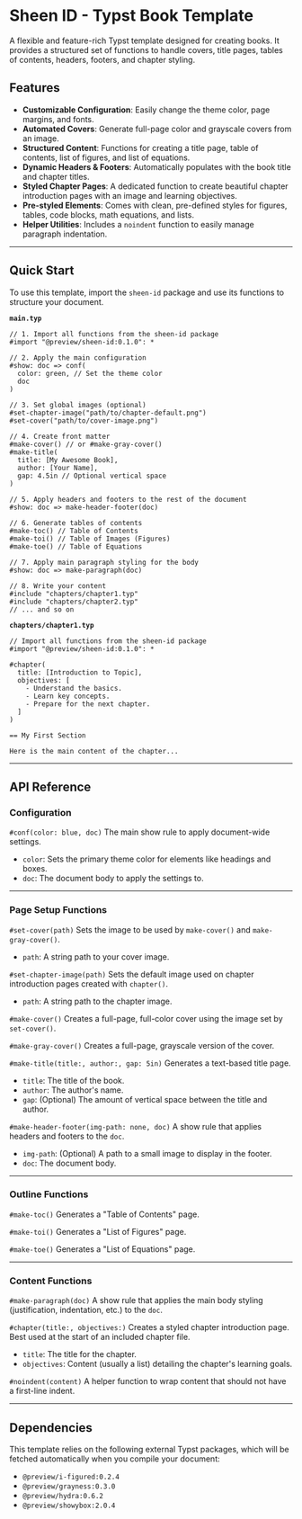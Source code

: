# Sheen ID - Typst Book Template

A flexible and feature-rich Typst template designed for creating books. It provides a structured set of functions to handle covers, title pages, tables of contents, headers, footers, and chapter styling.

## Features

  - **Customizable Configuration**: Easily change the theme color, page margins, and fonts.
  - **Automated Covers**: Generate full-page color and grayscale covers from an image.
  - **Structured Content**: Functions for creating a title page, table of contents, list of figures, and list of equations.
  - **Dynamic Headers & Footers**: Automatically populates with the book title and chapter titles.
  - **Styled Chapter Pages**: A dedicated function to create beautiful chapter introduction pages with an image and learning objectives.
  - **Pre-styled Elements**: Comes with clean, pre-defined styles for figures, tables, code blocks, math equations, and lists.
  - **Helper Utilities**: Includes a `noindent` function to easily manage paragraph indentation.

-----

## Quick Start

To use this template, import the `sheen-id` package and use its functions to structure your document.

**`main.typ`**

```typst
// 1. Import all functions from the sheen-id package
#import "@preview/sheen-id:0.1.0": *

// 2. Apply the main configuration
#show: doc => conf(
  color: green, // Set the theme color
  doc
)

// 3. Set global images (optional)
#set-chapter-image("path/to/chapter-default.png")
#set-cover("path/to/cover-image.png")

// 4. Create front matter
#make-cover() // or #make-gray-cover()
#make-title(
  title: [My Awesome Book],
  author: [Your Name],
  gap: 4.5in // Optional vertical space
)

// 5. Apply headers and footers to the rest of the document
#show: doc => make-header-footer(doc)

// 6. Generate tables of contents
#make-toc() // Table of Contents
#make-toi() // Table of Images (Figures)
#make-toe() // Table of Equations

// 7. Apply main paragraph styling for the body
#show: doc => make-paragraph(doc)

// 8. Write your content
#include "chapters/chapter1.typ"
#include "chapters/chapter2.typ"
// ... and so on
```

**`chapters/chapter1.typ`**

```typst
// Import all functions from the sheen-id package
#import "@preview/sheen-id:0.1.0": *

#chapter(
  title: [Introduction to Topic],
  objectives: [
    - Understand the basics.
    - Learn key concepts.
    - Prepare for the next chapter.
  ]
)

== My First Section

Here is the main content of the chapter...
```

-----

## API Reference

### Configuration

`#conf(color: blue, doc)`
The main show rule to apply document-wide settings.

  - `color`: Sets the primary theme color for elements like headings and boxes.
  - `doc`: The document body to apply the settings to.

-----

### Page Setup Functions

`#set-cover(path)`
Sets the image to be used by `make-cover()` and `make-gray-cover()`.

  - `path`: A string path to your cover image.

`#set-chapter-image(path)`
Sets the default image used on chapter introduction pages created with `chapter()`.

  - `path`: A string path to the chapter image.

`#make-cover()`
Creates a full-page, full-color cover using the image set by `set-cover()`.

`#make-gray-cover()`
Creates a full-page, grayscale version of the cover.

`#make-title(title:, author:, gap: 5in)`
Generates a text-based title page.

  - `title`: The title of the book.
  - `author`: The author's name.
  - `gap`: (Optional) The amount of vertical space between the title and author.

`#make-header-footer(img-path: none, doc)`
A show rule that applies headers and footers to the `doc`.

  - `img-path`: (Optional) A path to a small image to display in the footer.
  - `doc`: The document body.

-----

### Outline Functions

`#make-toc()`
Generates a "Table of Contents" page.

`#make-toi()`
Generates a "List of Figures" page.

`#make-toe()`
Generates a "List of Equations" page.

-----

### Content Functions

`#make-paragraph(doc)`
A show rule that applies the main body styling (justification, indentation, etc.) to the `doc`.

`#chapter(title:, objectives:)`
Creates a styled chapter introduction page. Best used at the start of an included chapter file.

  - `title`: The title for the chapter.
  - `objectives`: Content (usually a list) detailing the chapter's learning goals.

`#noindent(content)`
A helper function to wrap content that should not have a first-line indent.

-----

## Dependencies

This template relies on the following external Typst packages, which will be fetched automatically when you compile your document:

  - `@preview/i-figured:0.2.4`
  - `@preview/grayness:0.3.0`
  - `@preview/hydra:0.6.2`
  - `@preview/showybox:2.0.4`
